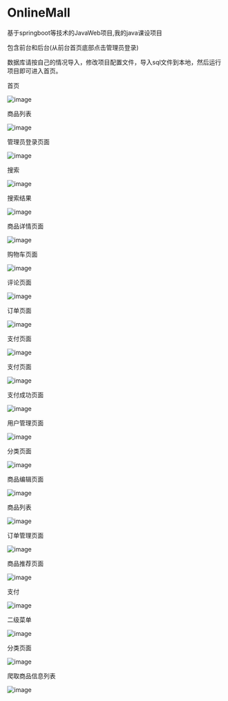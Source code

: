 # OnlineMall


基于springboot等技术的JavaWeb项目,我的java课设项目


包含前台和后台(从前台首页底部点击管理员登录)


数据库请按自己的情况导入，修改项目配置文件，导入sql文件到本地，然后运行项目即可进入首页。


首页


![image](https://github.com/29DCH/OnlineMall/blob/master/img/首页.png)


商品列表


![image](https://github.com/29DCH/OnlineMall/blob/master/img/1.png)


管理员登录页面


![image](https://github.com/29DCH/OnlineMall/blob/master/img/2.png)


搜索


![image](https://github.com/29DCH/OnlineMall/blob/master/img/3.png)



搜索结果


![image](https://github.com/29DCH/OnlineMall/blob/master/img/4.png)



商品详情页面


![image](https://github.com/29DCH/OnlineMall/blob/master/img/5.png)



购物车页面


![image](https://github.com/29DCH/OnlineMall/blob/master/img/6.png)



评论页面


![image](https://github.com/29DCH/OnlineMall/blob/master/img/7.png)



订单页面


![image](https://github.com/29DCH/OnlineMall/blob/master/img/8.png)


支付页面


![image](https://github.com/29DCH/OnlineMall/blob/master/img/9.png)


支付页面


![image](https://github.com/29DCH/OnlineMall/blob/master/img/10.png)



支付成功页面


![image](https://github.com/29DCH/OnlineMall/blob/master/img/11.png)


用户管理页面


![image](https://github.com/29DCH/OnlineMall/blob/master/img/12.png)



分类页面


![image](https://github.com/29DCH/OnlineMall/blob/master/img/13.png)


商品编辑页面


![image](https://github.com/29DCH/OnlineMall/blob/master/img/14.png)


商品列表


![image](https://github.com/29DCH/OnlineMall/blob/master/img/15.png)



订单管理页面


![image](https://github.com/29DCH/OnlineMall/blob/master/img/16.png)



商品推荐页面


![image](https://github.com/29DCH/OnlineMall/blob/master/img/17.png)



支付


![image](https://github.com/29DCH/OnlineMall/blob/master/img/18.png)



二级菜单


![image](https://github.com/29DCH/OnlineMall/blob/master/img/19.png)



分类页面


![image](https://github.com/29DCH/OnlineMall/blob/master/img/20.png)



爬取商品信息列表


![image](https://github.com/29DCH/OnlineMall/blob/master/img/21.png)
